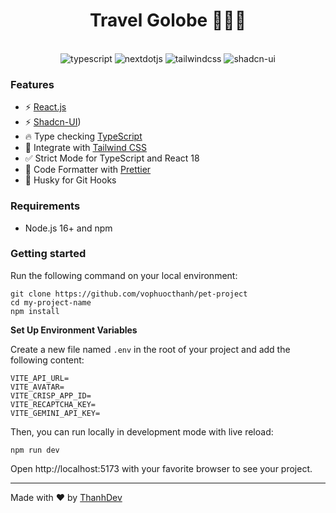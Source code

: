 <h1 align="center">Travel Golobe 🚀🐼🤖</h1>

  <br />

  <div align="center">
    <img src="https://img.shields.io/badge/-TypeScript-black?style=for-the-badge&logoColor=white&logo=typescript&color=3178C6" alt="typescript" />
    <img src="https://img.shields.io/badge/-ReactJs-61DAFB?logo=react&logoColor=white&style=for-the-badge" alt="nextdotjs" />
    <img src="https://img.shields.io/badge/-Tailwind_CSS-black?style=for-the-badge&logoColor=white&logo=tailwindcss&color=06B6D4" alt="tailwindcss" />
    <img src="https://img.shields.io/badge/shadcn/ui-000000?style=for-the-badge&logo=shadcn/ui&logoColor=white" alt="shadcn-ui" />
  </div>

</div>

### Features

- ⚡ [React.js](https://react.dev/)
- ⚡ [Shadcn-UI](https://ui.shadcn.com/))
- 🔥 Type checking [TypeScript](https://www.typescriptlang.org)
- 💎 Integrate with [Tailwind CSS](https://tailwindcss.com)
- ✅ Strict Mode for TypeScript and React 18
- 💖 Code Formatter with [Prettier](https://prettier.io)
- 🦊 Husky for Git Hooks

### Requirements

- Node.js 16+ and npm

### Getting started

Run the following command on your local environment:

```shell
git clone https://github.com/vophuocthanh/pet-project
cd my-project-name
npm install
```

**Set Up Environment Variables**

Create a new file named `.env` in the root of your project and add the following content:

```env
VITE_API_URL=
VITE_AVATAR=
VITE_CRISP_APP_ID=
VITE_RECAPTCHA_KEY=
VITE_GEMINI_API_KEY=
```

Then, you can run locally in development mode with live reload:

```shell
npm run dev
```

Open http://localhost:5173 with your favorite browser to see your project.

---

Made with ♥ by [ThanhDev](https://www.facebook.com/thanh.vophuoc.50)
